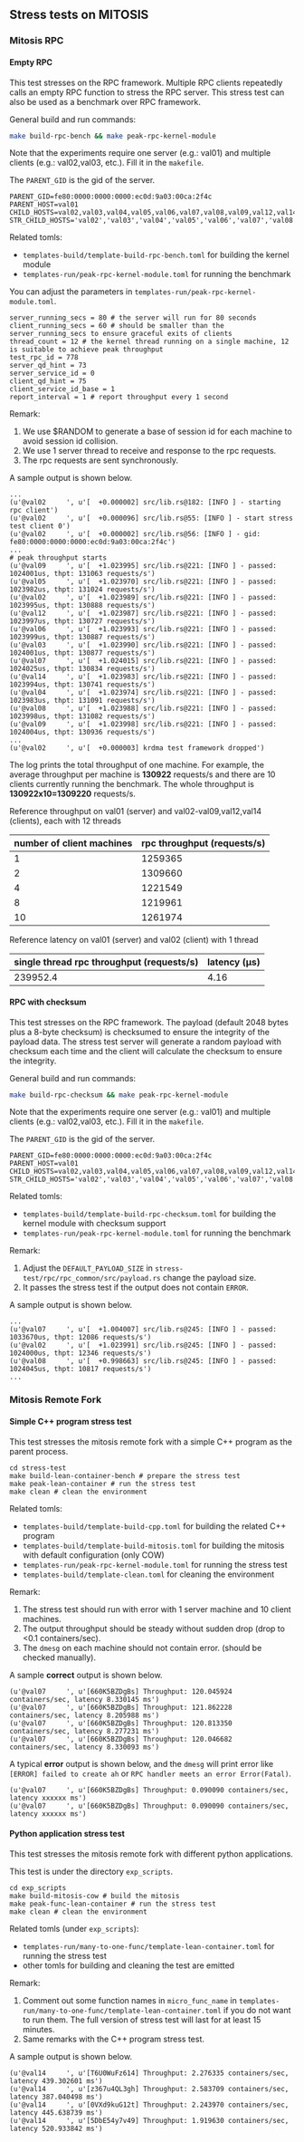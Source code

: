 ## Stress tests on MITOSIS

### Mitosis RPC

#### Empty RPC

This test stresses on the RPC framework.
Multiple RPC clients repeatedly calls an empty RPC function to stress the RPC server.
This stress test can also be used as a benchmark over RPC framework.

General build and run commands:

```sh
make build-rpc-bench && make peak-rpc-kernel-module
```

Note that the experiments require one server (e.g.: val01) and multiple clients (e.g.: val02,val03, etc.). Fill it in the `makefile`.

The `PARENT_GID` is the gid of the server.

```
PARENT_GID=fe80:0000:0000:0000:ec0d:9a03:00ca:2f4c
PARENT_HOST=val01
CHILD_HOSTS=val02,val03,val04,val05,val06,val07,val08,val09,val12,val14
STR_CHILD_HOSTS='val02','val03','val04','val05','val06','val07','val08','val09','val12','val14'
```

Related tomls:

* `templates-build/template-build-rpc-bench.toml` for building the kernel module
* `templates-run/peak-rpc-kernel-module.toml` for running the benchmark

You can adjust the parameters in `templates-run/peak-rpc-kernel-module.toml`.

```plain
server_running_secs = 80 # the server will run for 80 seconds
client_running_secs = 60 # should be smaller than the server_running_secs to ensure graceful exits of clients
thread_count = 12 # the kernel thread running on a single machine, 12 is suitable to achieve peak throughput
test_rpc_id = 778
server_qd_hint = 73
server_service_id = 0
client_qd_hint = 75
client_service_id_base = 1
report_interval = 1 # report throughput every 1 second
```

Remark:

1. We use $RANDOM to generate a base of session id for each machine to avoid session id collision.
2. We use 1 server thread to receive and response to the rpc requests.
3. The rpc requests are sent synchronously.

A sample output is shown below.

```plain
...
(u'@val02     ', u'[  +0.000002] src/lib.rs@182: [INFO ] - starting rpc client')
(u'@val02     ', u'[  +0.000096] src/lib.rs@55: [INFO ] - start stress test client 0')
(u'@val02     ', u'[  +0.000002] src/lib.rs@56: [INFO ] - gid: fe80:0000:0000:0000:ec0d:9a03:00ca:2f4c')
...
# peak throughput starts
(u'@val09     ', u'[  +1.023995] src/lib.rs@221: [INFO ] - passed: 1024001us, thpt: 131063 requests/s')
(u'@val05     ', u'[  +1.023970] src/lib.rs@221: [INFO ] - passed: 1023982us, thpt: 131024 requests/s')
(u'@val02     ', u'[  +1.023989] src/lib.rs@221: [INFO ] - passed: 1023995us, thpt: 130888 requests/s')
(u'@val12     ', u'[  +1.023987] src/lib.rs@221: [INFO ] - passed: 1023997us, thpt: 130727 requests/s')
(u'@val06     ', u'[  +1.023993] src/lib.rs@221: [INFO ] - passed: 1023999us, thpt: 130887 requests/s')
(u'@val03     ', u'[  +1.023990] src/lib.rs@221: [INFO ] - passed: 1024001us, thpt: 130877 requests/s')
(u'@val07     ', u'[  +1.024015] src/lib.rs@221: [INFO ] - passed: 1024025us, thpt: 130834 requests/s')
(u'@val14     ', u'[  +1.023983] src/lib.rs@221: [INFO ] - passed: 1023994us, thpt: 130741 requests/s')
(u'@val04     ', u'[  +1.023974] src/lib.rs@221: [INFO ] - passed: 1023983us, thpt: 131091 requests/s')
(u'@val08     ', u'[  +1.023988] src/lib.rs@221: [INFO ] - passed: 1023998us, thpt: 131082 requests/s')
(u'@val09     ', u'[  +1.023998] src/lib.rs@221: [INFO ] - passed: 1024004us, thpt: 130936 requests/s')
...
(u'@val02     ', u'[  +0.000003] krdma test framework dropped')
```

The log prints the total throughput of one machine. For example, the average throughput per machine is **130922** requests/s and
there are 10 clients currently running the benchmark. The whole throughput is **130922x10=1309220** requests/s.

Reference throughput on val01 (server) and val02-val09,val12,val14 (clients), each with 12 threads

| number of client machines | rpc throughput (requests/s) |
|---------------------------|-----------------------------|
| 1                         | 1259365                     |
| 2                         | 1309660                     |
| 4                         | 1221549                     |
| 8                         | 1219961                     |
| 10                        | 1261974                     |

Reference latency on val01 (server) and val02 (client) with 1 thread

| single thread rpc throughput (requests/s) | latency (μs) |
|-------------------------------------------|--------------|
| 239952.4                                  | 4.16         |

#### RPC with checksum

This test stresses on the RPC framework. The payload (default 2048 bytes plus a 8-byte checksum) is checksumed to ensure the integrity of the payload data. The stress test server will generate a random payload with checksum each time and the client will calculate the checksum to ensure the integrity.

General build and run commands:

```sh
make build-rpc-checksum && make peak-rpc-kernel-module
```

Note that the experiments require one server (e.g.: val01) and multiple clients (e.g.: val02,val03, etc.). Fill it in the `makefile`.

The `PARENT_GID` is the gid of the server.

```
PARENT_GID=fe80:0000:0000:0000:ec0d:9a03:00ca:2f4c
PARENT_HOST=val01
CHILD_HOSTS=val02,val03,val04,val05,val06,val07,val08,val09,val12,val14
STR_CHILD_HOSTS='val02','val03','val04','val05','val06','val07','val08','val09','val12','val14'
```

Related tomls:

* `templates-build/template-build-rpc-checksum.toml` for building the kernel module with checksum support
* `templates-run/peak-rpc-kernel-module.toml` for running the benchmark

Remark:

1. Adjust the `DEFAULT_PAYLOAD_SIZE` in `stress-test/rpc/rpc_common/src/payload.rs` change the payload size.
2. It passes the stress test if the output does not contain `ERROR`.

A sample output is shown below.

```plain
...
(u'@val07     ', u'[  +1.004007] src/lib.rs@245: [INFO ] - passed: 1033670us, thpt: 12086 requests/s')
(u'@val02     ', u'[  +1.023991] src/lib.rs@245: [INFO ] - passed: 1024000us, thpt: 12346 requests/s')
(u'@val08     ', u'[  +0.998663] src/lib.rs@245: [INFO ] - passed: 1024045us, thpt: 10817 requests/s')
...
```

### Mitosis Remote Fork

#### Simple C++ program stress test

This test stresses the mitosis remote fork with a simple C++ program as the parent process.

```
cd stress-test
make build-lean-container-bench # prepare the stress test
make peak-lean-container # run the stress test
make clean # clean the environment
```

Related tomls:

* `templates-build/template-build-cpp.toml` for building the related C++ program
* `templates-build/template-build-mitosis.toml` for building the mitosis with default configuration (only COW)
* `templates-run/peak-rpc-kernel-module.toml` for running the stress test
* `templates-build/template-clean.toml` for cleaning the environment

Remark:

1. The stress test should run with error with 1 server machine and 10 client machines.
2. The output throughput should be steady without sudden drop (drop to <0.1 containers/sec).
3. The `dmesg` on each machine should not contain error. (should be checked manually).

A sample **correct** output is shown below.

```
(u'@val07     ', u'[660K5BZDgBs] Throughput: 120.045924 containers/sec, latency 8.330145 ms')
(u'@val07     ', u'[660K5BZDgBs] Throughput: 121.862228 containers/sec, latency 8.205988 ms')
(u'@val07     ', u'[660K5BZDgBs] Throughput: 120.813350 containers/sec, latency 8.277231 ms')
(u'@val07     ', u'[660K5BZDgBs] Throughput: 120.046682 containers/sec, latency 8.330093 ms')
```

A typical **error** output is shown below,
and the `dmesg` will print error like `[ERROR] failed to create ah` or `RPC handler meets an error Error(Fatal)`.

```
(u'@val07     ', u'[660K5BZDgBs] Throughput: 0.090090 containers/sec, latency xxxxxx ms')
(u'@val07     ', u'[660K5BZDgBs] Throughput: 0.090090 containers/sec, latency xxxxxx ms')
```

#### Python application stress test

This test stresses the mitosis remote fork with different python applications.

This test is under the directory `exp_scripts`.

```
cd exp_scripts
make build-mitosis-cow # build the mitosis
make peak-func-lean-container # run the stress test
make clean # clean the environment
```

Related tomls (under `exp_scripts`):

* `templates-run/many-to-one-func/template-lean-container.toml` for running the stress test
* other tomls for building and cleaning the test are emitted


Remark:

1. Comment out some function names in `micro_func_name` in `templates-run/many-to-one-func/template-lean-container.toml` if you do not want to run them. The full version of stress test will last for at least 15 minutes.
2. Same remarks with the C++ program stress test.

A sample output is shown below.

```
(u'@val14     ', u'[T6U0WuFz614] Throughput: 2.276335 containers/sec, latency 439.302601 ms')
(u'@val14     ', u'[z367u4QL3gh] Throughput: 2.583709 containers/sec, latency 387.040498 ms')
(u'@val14     ', u'[0VXd9kuG12t] Throughput: 2.243970 containers/sec, latency 445.638739 ms')
(u'@val14     ', u'[5DbE54y7v49] Throughput: 1.919630 containers/sec, latency 520.933842 ms')
```
